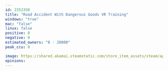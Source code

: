 ```yaml
---
id: 2352350
title: "Road Accident With Dangerous Goods VR Training"
windows: "true"
mac: "false"
linux: false
positive: 0
negative: 0
estimated_owners: "0 - 20000"
peak_ccu: 0

image: https://shared.akamai.steamstatic.com/store_item_assets/steam/apps/2352350/header.jpg?t=1717578654
opinions:
---
```

